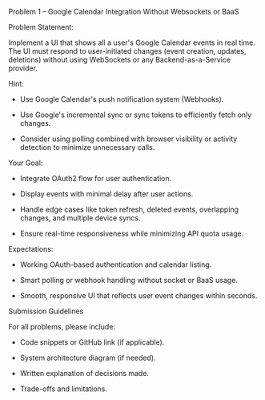 Problem 1 – Google Calendar Integration Without Websockets or BaaS


Problem Statement:

Implement a UI that shows all a user's Google Calendar events in real time. The UI must respond to user-initiated changes (event creation, updates, deletions) without using WebSockets or any Backend-as-a-Service provider.


Hint:


* Use Google Calendar's push notification system (Webhooks).

* Use Google's incremental sync or sync tokens to efficiently fetch only changes.

* Consider using polling combined with browser visibility or activity detection to minimize unnecessary calls.


Your Goal:


* Integrate OAuth2 flow for user authentication.

* Display events with minimal delay after user actions.

* Handle edge cases like token refresh, deleted events, overlapping changes, and multiple device syncs.

* Ensure real-time responsiveness while minimizing API quota usage.


Expectations:


* Working OAuth-based authentication and calendar listing.

* Smart polling or webhook handling without socket or BaaS usage.

* Smooth, responsive UI that reflects user event changes within seconds.


Submission Guidelines

For all problems, please include:


* Code snippets or GitHub link (if applicable).

* System architecture diagram (if needed).


* Written explanation of decisions made.

* Trade-offs and limitations.